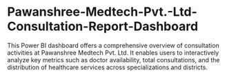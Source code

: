 # Pawanshree-Medtech-Pvt.-Ltd-Consultation-Report-Dashboard
This Power BI dashboard offers a comprehensive overview of consultation activities at Pawanshree Medtech Pvt. Ltd. It enables users to interactively analyze key metrics such as doctor availability, total consultations, and the distribution of healthcare services across specializations and districts.
